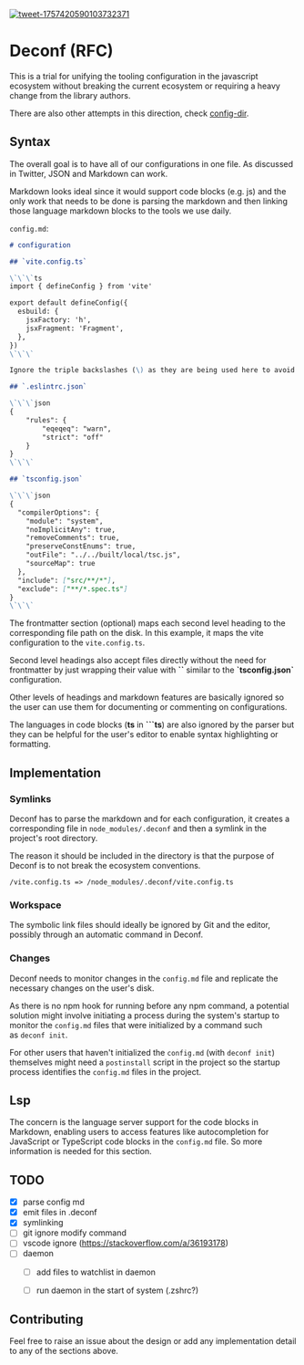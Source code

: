 
[![tweet-1757420590103732371](https://github.com/Aslemammad/deconf/assets/37929992/8bb77b1d-4ac6-4f06-a75c-b3008b500aab)](https://twitter.com/_pi0_/status/1757420590103732371)
# Deconf (RFC)
This is a trial for unifying the tooling configuration in the javascript ecosystem without breaking the current ecosystem or requiring a heavy change from the library authors. 

There are also other attempts in this direction, check [config-dir](https://github.com/pi0/config-dir).

## Syntax 
The overall goal is to have all of our configurations in one file. As discussed in Twitter, JSON and Markdown can work.

Markdown looks ideal since it would support code blocks (e.g. js) and the only work that needs to be done is parsing the markdown and then linking those language markdown blocks to the tools we use daily. 

`config.md`:

```md
# configuration

## `vite.config.ts`

\`\`\`ts
import { defineConfig } from 'vite'

export default defineConfig({
  esbuild: {
    jsxFactory: 'h',
    jsxFragment: 'Fragment',
  },
})
\`\`\`

Ignore the triple backslashes (\) as they are being used here to avoid github's markdown bug. In the real-world use case, triple backticks (`) are enough.

## `.eslintrc.json`

\`\`\`json
{
    "rules": {
        "eqeqeq": "warn",
        "strict": "off"
    }
}
\`\`\`

## `tsconfig.json`

\`\`\`json
{
  "compilerOptions": {
    "module": "system",
    "noImplicitAny": true,
    "removeComments": true,
    "preserveConstEnums": true,
    "outFile": "../../built/local/tsc.js",
    "sourceMap": true
  },
  "include": ["src/**/*"],
  "exclude": ["**/*.spec.ts"]
}
\`\`\` 
```



The frontmatter section (optional) maps each second level heading to the corresponding file path on the disk. In this example, it maps the vite configuration to the `vite.config.ts`. 

Second level headings also accept files directly without the need for frontmatter by just wrapping their value with __\`\`__ similar to the __\`tsconfig.json\`__ configuration.

Other levels of headings and markdown features are basically ignored so the user can use them for documenting or commenting on configurations.

The languages in code blocks (**ts** in __\`\`\`ts__) are also ignored by the parser but they can be helpful for the user's editor to enable syntax highlighting or formatting.

## Implementation
### Symlinks
Deconf has to parse the markdown and for each configuration, it creates a corresponding file in `node_modules/.deconf` and then a symlink in the project's root directory. 

The reason it should be included in the directory is that the purpose of Deconf is to not break the ecosystem conventions.
```
/vite.config.ts => /node_modules/.deconf/vite.config.ts
```

### Workspace

The symbolic link files should ideally be ignored by Git and the editor, possibly through an automatic command in Deconf.
### Changes

Deconf needs to monitor changes in the `config.md` file and replicate the necessary changes on the user's disk.

As there is no npm hook for running before any npm command, a potential solution might involve initiating a process during the system's startup to monitor the `config.md` files that were initialized by a command such as `deconf init`.

For other users that haven't initialized the `config.md` (with `deconf init`) themselves might need a `postinstall` script in the project so the startup process identifies the `config.md` files in the project.
## Lsp

The concern is the language server support for the code blocks in Markdown, enabling users to access features like autocompletion for JavaScript or TypeScript code blocks in the `config.md` file.
So more information is needed for this section. 


## TODO 
- [x] parse config md
- [x] emit files in .deconf
- [x] symlinking
- [ ] git ignore modify command
- [ ] vscode ignore (https://stackoverflow.com/a/36193178)
- [ ] daemon
  - [ ] add files to watchlist in daemon
  - [ ] run daemon in the start of system (.zshrc?)

  
## Contributing 

Feel free to raise an issue about the design or add any implementation detail to any of the sections above. 
